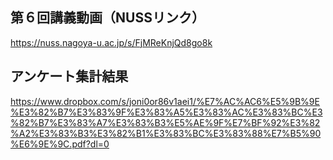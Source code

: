 ## 第６回講義動画（NUSSリンク） <br>
https://nuss.nagoya-u.ac.jp/s/FjMReKnjQd8go8k
## アンケート集計結果
https://www.dropbox.com/s/joni0or86v1aei1/%E7%AC%AC6%E5%9B%9E%E3%82%B7%E3%83%9F%E3%83%A5%E3%83%AC%E3%83%BC%E3%82%B7%E3%83%A7%E3%83%B3%E5%AE%9F%E7%BF%92%E3%82%A2%E3%83%B3%E3%82%B1%E3%83%BC%E3%83%88%E7%B5%90%E6%9E%9C.pdf?dl=0
